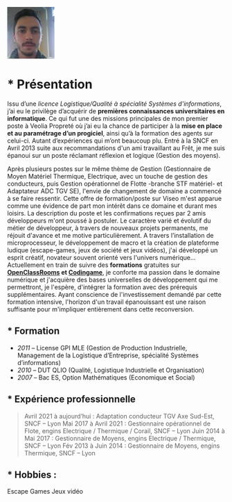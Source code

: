 ![Photo de moi](images/Capture.JPG)
# * Présentation
  Issu d’une _licence Logistique/Qualité à spécialité Systèmes   d'informations_, j’ai eu le privilège d’acquérir de **premières connaissances universitaires en informatique**. Ce qui fut une des missions principales de mon premier poste à Veolia Propreté où j’ai eu la chance de participer à la **mise en place et au paramétrage d’un progiciel**, ainsi qu’à la formation des agents sur celui-ci. Autant d’expériences qui m’ont beaucoup plu. Entré à la SNCF en Avril 2013 suite aux recommandations d'un ami travaillant au Frêt, je me suis épanoui sur un poste réclamant réflexion et logique (Gestion des moyens).
  
  Après plusieurs postes sur le même thème de Gestion (Gestionnaire de Moyen Matériel Thermique, Electrique, avec un touche de gestion des conducteurs, puis Gestion opérationnel de Flotte -branche STF matériel- et Adaptateur ADC TGV SE), l'envie de changement de domaine a commencé à se faire ressentir. Cette offre de formation/poste sur Viseo m'est apparue comme une évidence de part mon intérêt dans ce domaine et durant mes loisirs. La description du poste et les confirmations reçues par 2 amis développeurs m'ont poussé à postuler. Le caractère varié et évolutif du métier de développeur, à travers de nouveaux projets permanents, me réjouit d'avance et me motive particulièrement. A travers l’installation de microprocesseur, le développement de macro et la création de plateforme ludique (escape-games, jeux de société et jeux vidéos), j'ai développé un esprit créatif, novateur souvent orienté vers l'univers numérique...
  Actuellement en train de suivre des **formations** gratuites sur **[OpenClassRooms](https://openclassrooms.com/) et [Codingame](https://www.codingame.com/)**, je conforte ma passion dans le domaine numérique et j'acquière des bases universelles de développement qui me permettront, je l'espère, d'intégrer la formation avec des prérequis supplémentaires. Ayant conscience de l'investissement demandé par cette formation intensive, l'horizon d'un travail épanouissant est une raison suffisante pour m'impliquer entièrement dans cette reconversion. 
## * Formation
  * _2011_ – License GPI MLE (Gestion de Production Industrielle, Management de la Logistique d’Entreprise, spécialité Systèmes d’informations)
  * _2010_ – DUT QLIO (Qualité, Logistique Industrielle et Organisation)
  * _2007_ – Bac ES, Option Mathématiques (Economique et Social)
## * Expérience professionnelle
  > Avril 2021 à aujourd’hui : Adaptation conducteur TGV Axe Sud-Est, SNCF – Lyon
  >Mai 2017 à Avril 2021 : Gestionnaire opérationnel de Flote, engins Electrique / Thermique / Corail, SNCF – Lyon
  >Juin 2014 à Mai 2017 : Gestionnaire de Moyens, engins Electrique / Thermique, SNCF – Lyon
  >Fév 2013 à Juin 2014 : Gestionnaire de Moyens, engins Thermique, SNCF – Lyon

## * Hobbies :
  Escape Games Jeux vidéo